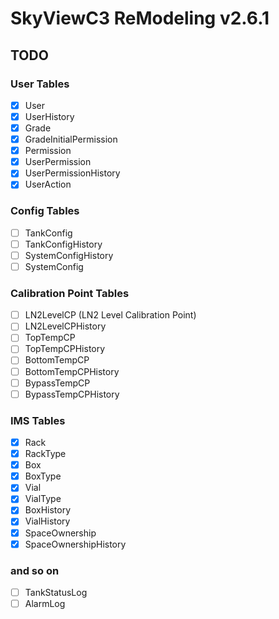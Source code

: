 # SkyViewC3 ReModeling v2.6.1

## TODO

### User Tables

- [x] User
- [x] UserHistory
- [x] Grade
- [x] GradeInitialPermission
- [x] Permission
- [x] UserPermission
- [x] UserPermissionHistory
- [x] UserAction

### Config Tables

- [ ] TankConfig
- [ ] TankConfigHistory
- [ ] SystemConfigHistory
- [ ] SystemConfig

### Calibration Point Tables

- [ ] LN2LevelCP (LN2 Level Calibration Point)
- [ ] LN2LevelCPHistory
- [ ] TopTempCP
- [ ] TopTempCPHistory
- [ ] BottomTempCP
- [ ] BottomTempCPHistory
- [ ] BypassTempCP
- [ ] BypassTempCPHistory

### IMS Tables

- [x] Rack
- [x] RackType
- [x] Box
- [x] BoxType
- [x] Vial
- [x] VialType
- [x] BoxHistory
- [x] VialHistory
- [x] SpaceOwnership
- [x] SpaceOwnershipHistory

### and so on

- [ ] TankStatusLog
- [ ] AlarmLog
